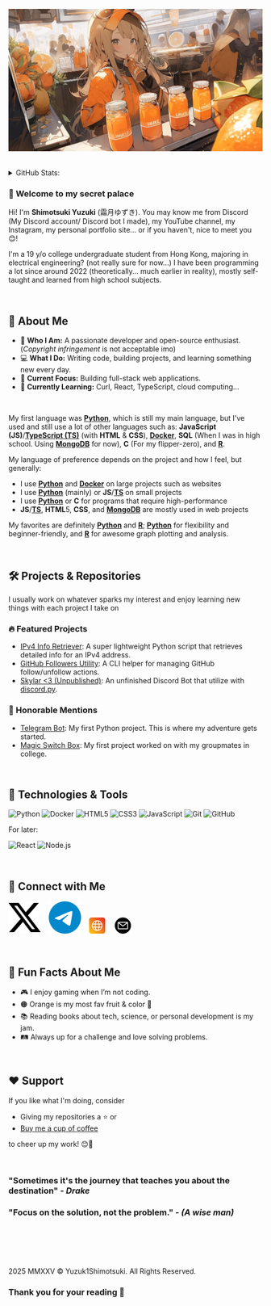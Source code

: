 <!-- PROJECT SHIELDS -->
<!--
*** Markdown "reference style" are in-used to all links for readability.
*** Reference links are enclosed in brackets [ ] instead of parentheses ( ).
*** See the bottom of this document for the declaration of the reference variables
*** for contributors-url, forks-url, etc. This is an optional, concise syntax you may use.
*** https://www.markdownguide.org/basic-syntax/#reference-style-links
-->



[![Banner](img/banner.jpg)](https://beacons.ai/goldenching5838)

<br>

<details>
  <summary>GitHub Stats:</summary>

  <a href="https://github.com/Yuzuk1Shimotsuki">
    <table>
      <tr>
        <td>
          <img align="center" src="https://github-readme-stats-yuzukishimotsuki.vercel.app/api?username=Yuzuk1Shimotsuki&cache_seconds=15&show_icons=true&hide_border=true&icon_color=ffca28&title_color=ffa000" />
        </td>
        <td>
          <img align="center" src="https://github-readme-stats-yuzukishimotsuki.vercel.app/api/top-langs?username=Yuzuk1Shimotsuki&cache_seconds=15&exclude_repo=telegram-bot,magic-switch-box-microbit&layout=donut&hide_border=true&title_color=ffa000" />
        </td>
      </tr>
    </table>
  </a>

</details>


### 👋 Welcome to my secret palace
Hi! I'm **Shimotsuki Yuzuki** (霜月ゆずき). You may know me from Discord (My Discord account/ Discord bot I made), my YouTube channel, my Instagram, my personal portfolio site... or if you haven't, nice to meet you 😊!

I'm a 19 y/o college undergraduate student from Hong Kong, majoring in electrical engineering? (not really sure for now...) I have been programming a lot since around 2022 (theoretically... much earlier in reality), mostly self-taught and learned from high school subjects.

<br>

## 🚀 About Me

- 🌟 **Who I Am:** A passionate developer and open-source enthusiast. (*Copyright infringement* is not acceptable imo)
- 💻 **What I Do:** Writing code, building projects, and learning something new every day.
- 🎯 **Current Focus:** Building full-stack web applications.
- 🌱 **Currently Learning:** Curl, React, TypeScript, cloud computing...

<br>

My first language was **[Python][Python]**, which is still my main language, but I've used and still use a lot of other languages such as: **JavaScript (JS)**/**[TypeScript (TS)][TypeScript]** (with **HTML** & **CSS**), **[Docker][Docker]**, **SQL** (When I was in high school. Using **[MongoDB][MongoDB]** for now), **C** (For my flipper-zero), and **[R](https://www.r-project.org/)**.

My language of preference depends on the project and how I feel, but generally:
- I use **[Python][Python]** and **[Docker][Docker]** on large projects such as websites
- I use **[Python][Python]** (mainly) or **JS**/**[TS][TypeScript]** on small projects
- I use **[Python][Python]** or **C** for programs that require high-performance
- **JS**/**[TS][TypeScript]**, **HTML**5, **CSS**, and **[MongoDB][MongoDB]** are mostly used in web projects

My favorites are definitely **[Python][Python]** and **[R][R]**; **[Python][Python]** for flexibility and beginner-friendly, and **[R][R]** for awesome graph plotting and analysis.

<br>

## 🛠️ Projects & Repositories

I usually work on whatever sparks my interest and enjoy learning new things with each project I take on

### 🔥 Featured Projects
- [IPv4 Info Retriever](https://github.com/Yuzuk1Shimotsuki/ipv4-info-retriever): A super lightweight Python script that retrieves detailed info for an IPv4 address.
- [GitHub Followers Utility](https://github.com/Yuzuk1Shimotsuki/github-followers-utility): A CLI helper for managing GitHub follow/unfollow actions.
- [Skylar <3 (Unpublished)](https://github.com/Yuzuk1Shimotsuki/Skylar3-Internal): An unfinished Discord Bot that utilize with [discord.py][discord.py_GitHub].


### 🧠 Honorable Mentions
- [Telegram Bot](https://github.com/Yuzuk1Shimotsuki/telegram-bot): My first Python project. This is where my adventure gets started.
- [Magic Switch Box](https://github.com/Yuzuk1Shimotsuki/magic-switch-box-microbit): My first project worked on with my groupmates in college.

<br>

## 🔧 Technologies & Tools
![Python](https://img.shields.io/badge/-Python-3776AB?logo=python&logoColor=white&style=flat-square)
![Docker](https://img.shields.io/badge/-Docker-2496ED?logo=docker&logoColor=white&style=flat-square)
![HTML5](https://img.shields.io/badge/-HTML5-E34F26?logo=html5&logoColor=white&style=flat-square)
![CSS3](https://img.shields.io/badge/-CSS3-1572B6?logo=css3&logoColor=white&style=flat-square)
![JavaScript](https://img.shields.io/badge/-JavaScript-F7DF1E?logo=javascript&logoColor=black&style=flat-square)
![Git](https://img.shields.io/badge/-Git-F05032?logo=git&logoColor=white&style=flat-square)
![GitHub](https://img.shields.io/badge/-GitHub-181717?logo=github&logoColor=white&style=flat-square)

For later:

![React](https://img.shields.io/badge/-React-61DAFB?logo=react&logoColor=black&style=flat-square)
![Node.js](https://img.shields.io/badge/-Node.js-339933?logo=node.js&logoColor=white&style=flat-square)

<br>

## 🤝 Connect with Me

[![X](https://raw.githubusercontent.com/CLorant/readme-social-icons/main/large/colored/twitter-x.svg)][Contact_X] &nbsp;&nbsp; [![Telegram](https://raw.githubusercontent.com/CLorant/readme-social-icons/main/large/filled/telegram.svg)][Contact_TG] &nbsp;&nbsp; [![Website](img/web_32x32.png)][My_Website] &nbsp; &nbsp; [![Email Me](img/email_32x32.png)][Contact_Email]

<br>

## 🌟 Fun Facts About Me

- 🎮 I enjoy gaming when I’m not coding.
- 🟠 Orange is my most fav fruit & color 🍊
- 📚 Reading books about tech, science, or personal development is my jam.
- 🛤️ Always up for a challenge and love solving problems.

<br>

## ❤️ Support

If you like what I'm doing, consider
- Giving my repositories a ⭐ or
- [Buy me a cup of coffee][Buy_me_a_cup_of_coffee]

to cheer up my work! 😊🥺

<br>

### "Sometimes it's the journey that teaches you about the destination" - *Drake*

### "Focus on the solution, not the problem." - *(A wise man)*

<br>
<br>
<br>
<br>

2025 MMXXV © Yuzuk1Shimotsuki. All Rights Reserved.

### Thank you for your reading 🥰

<!--Links in use in this markdown for references-->

[Buy_me_a_cup_of_coffee]: https://buymeacoffee.com/yuzuk1shimotsuki

[Contact_Email]: mailto:yuzukishimotsuki-dev@lol-icon.app

[Contact_X]: https://x.com/goldenlight6628

[My_Website]: https://beacons.ai/goldenching5838

[Contact_TG]: https://t.me/CodeCrafter404

[discord.py_GitHub]: https://github.com/Rapptz/discord.py

[Python]: https://www.python.org/downloads/

[Docker]: https://www.docker.com/

[R]: https://www.r-project.org/

[TypeScript]: https://www.typescriptlang.org/

[MongoDB]: https://www.mongodb.com/
